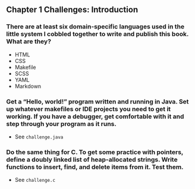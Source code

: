 ## Chapter 1 Challenges: Introduction

### There are at least six domain-specific languages used in the little system I cobbled together to write and publish this book. What are they?

* HTML
* CSS
* Makefile
* SCSS
* YAML
* Markdown

### Get a “Hello, world!” program written and running in Java. Set up whatever makefiles or IDE projects you need to get it working. If you have a debugger, get comfortable with it and step through your program as it runs.

* See `challenge.java`

### Do the same thing for C. To get some practice with pointers, define a doubly linked list of heap-allocated strings. Write functions to insert, find, and delete items from it. Test them.

* See `challenge.c`

